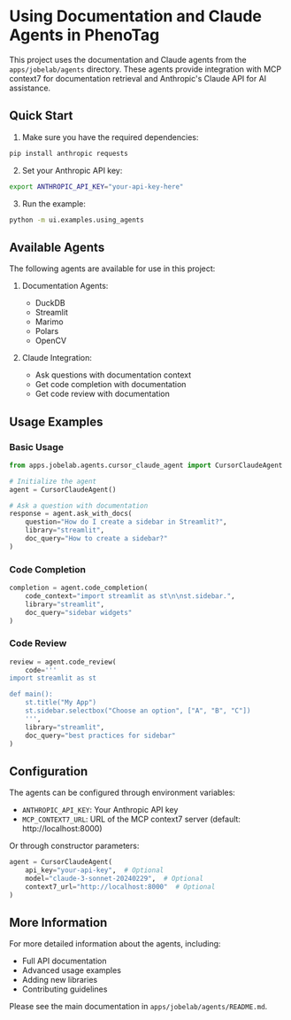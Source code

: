 # Using Documentation and Claude Agents in PhenoTag

This project uses the documentation and Claude agents from the `apps/jobelab/agents` directory. These agents provide integration with MCP context7 for documentation retrieval and Anthropic's Claude API for AI assistance.

## Quick Start

1. Make sure you have the required dependencies:
```bash
pip install anthropic requests
```

2. Set your Anthropic API key:
```bash
export ANTHROPIC_API_KEY="your-api-key-here"
```

3. Run the example:
```bash
python -m ui.examples.using_agents
```

## Available Agents

The following agents are available for use in this project:

1. Documentation Agents:
   - DuckDB
   - Streamlit
   - Marimo
   - Polars
   - OpenCV

2. Claude Integration:
   - Ask questions with documentation context
   - Get code completion with documentation
   - Get code review with documentation

## Usage Examples

### Basic Usage

```python
from apps.jobelab.agents.cursor_claude_agent import CursorClaudeAgent

# Initialize the agent
agent = CursorClaudeAgent()

# Ask a question with documentation
response = agent.ask_with_docs(
    question="How do I create a sidebar in Streamlit?",
    library="streamlit",
    doc_query="How to create a sidebar?"
)
```

### Code Completion

```python
completion = agent.code_completion(
    code_context="import streamlit as st\n\nst.sidebar.",
    library="streamlit",
    doc_query="sidebar widgets"
)
```

### Code Review

```python
review = agent.code_review(
    code='''
import streamlit as st

def main():
    st.title("My App")
    st.sidebar.selectbox("Choose an option", ["A", "B", "C"])
    ''',
    library="streamlit",
    doc_query="best practices for sidebar"
)
```

## Configuration

The agents can be configured through environment variables:

- `ANTHROPIC_API_KEY`: Your Anthropic API key
- `MCP_CONTEXT7_URL`: URL of the MCP context7 server (default: http://localhost:8000)

Or through constructor parameters:

```python
agent = CursorClaudeAgent(
    api_key="your-api-key",  # Optional
    model="claude-3-sonnet-20240229",  # Optional
    context7_url="http://localhost:8000"  # Optional
)
```

## More Information

For more detailed information about the agents, including:
- Full API documentation
- Advanced usage examples
- Adding new libraries
- Contributing guidelines

Please see the main documentation in `apps/jobelab/agents/README.md`. 